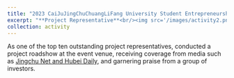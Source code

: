 ```yaml
---
title: "2023 CaiJuJingChuChuangLiFang University Student Entrepreneurship Roadshow Weekly Event"
excerpt: "**Project Representative**<br/><img src='/images/activity2.png'>"
collection: activity
---
```


As one of the top ten outstanding project representatives, conducted a project roadshow at the event venue, receiving coverage from media such as [Jingchu Net and Hubei Daily](http://www.cnhubei.com/), and garnering praise from a group of investors.
